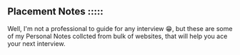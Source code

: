## Placement Notes :::::
Well, I'm not a professional to guide for any interview 😁, but these are some of my Personal Notes collcted from bulk of websites, that will help you ace your next interview.
